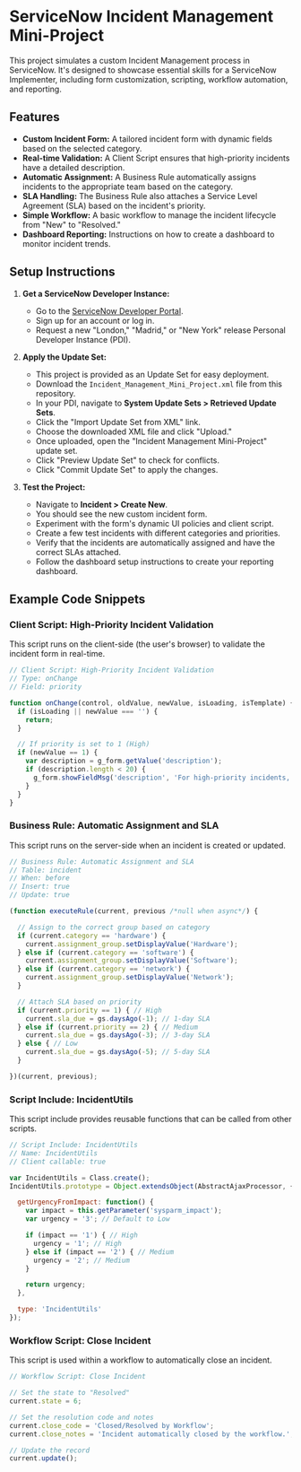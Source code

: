 # ServiceNow Incident Management Mini-Project

This project simulates a custom Incident Management process in ServiceNow. It's designed to showcase essential skills for a ServiceNow Implementer, including form customization, scripting, workflow automation, and reporting.

## Features

*   **Custom Incident Form:** A tailored incident form with dynamic fields based on the selected category.
*   **Real-time Validation:** A Client Script ensures that high-priority incidents have a detailed description.
*   **Automatic Assignment:** A Business Rule automatically assigns incidents to the appropriate team based on the category.
*   **SLA Handling:** The Business Rule also attaches a Service Level Agreement (SLA) based on the incident's priority.
*   **Simple Workflow:** A basic workflow to manage the incident lifecycle from "New" to "Resolved."
*   **Dashboard Reporting:** Instructions on how to create a dashboard to monitor incident trends.

## Setup Instructions

1.  **Get a ServiceNow Developer Instance:**
    *   Go to the [ServiceNow Developer Portal](https://developer.servicenow.com/).
    *   Sign up for an account or log in.
    *   Request a new "London," "Madrid," or "New York" release Personal Developer Instance (PDI).

2.  **Apply the Update Set:**
    *   This project is provided as an Update Set for easy deployment.
    *   Download the `Incident_Management_Mini_Project.xml` file from this repository.
    *   In your PDI, navigate to **System Update Sets > Retrieved Update Sets**.
    *   Click the "Import Update Set from XML" link.
    *   Choose the downloaded XML file and click "Upload."
    *   Once uploaded, open the "Incident Management Mini-Project" update set.
    *   Click "Preview Update Set" to check for conflicts.
    *   Click "Commit Update Set" to apply the changes.

3.  **Test the Project:**
    *   Navigate to **Incident > Create New**.
    *   You should see the new custom incident form.
    *   Experiment with the form's dynamic UI policies and client script.
    *   Create a few test incidents with different categories and priorities.
    *   Verify that the incidents are automatically assigned and have the correct SLAs attached.
    *   Follow the dashboard setup instructions to create your reporting dashboard.

## Example Code Snippets

### Client Script: High-Priority Incident Validation

This script runs on the client-side (the user's browser) to validate the incident form in real-time.

```javascript
// Client Script: High-Priority Incident Validation
// Type: onChange
// Field: priority

function onChange(control, oldValue, newValue, isLoading, isTemplate) {
  if (isLoading || newValue === '') {
    return;
  }

  // If priority is set to 1 (High)
  if (newValue == 1) {
    var description = g_form.getValue('description');
    if (description.length < 20) {
      g_form.showFieldMsg('description', 'For high-priority incidents, please provide a more detailed description (at least 20 characters).', 'error');
    }
  }
}
```

### Business Rule: Automatic Assignment and SLA

This script runs on the server-side when an incident is created or updated.

```javascript
// Business Rule: Automatic Assignment and SLA
// Table: incident
// When: before
// Insert: true
// Update: true

(function executeRule(current, previous /*null when async*/) {

  // Assign to the correct group based on category
  if (current.category == 'hardware') {
    current.assignment_group.setDisplayValue('Hardware');
  } else if (current.category == 'software') {
    current.assignment_group.setDisplayValue('Software');
  } else if (current.category == 'network') {
    current.assignment_group.setDisplayValue('Network');
  }

  // Attach SLA based on priority
  if (current.priority == 1) { // High
    current.sla_due = gs.daysAgo(-1); // 1-day SLA
  } else if (current.priority == 2) { // Medium
    current.sla_due = gs.daysAgo(-3); // 3-day SLA
  } else { // Low
    current.sla_due = gs.daysAgo(-5); // 5-day SLA
  }

})(current, previous);
```

### Script Include: IncidentUtils

This script include provides reusable functions that can be called from other scripts.

```javascript
// Script Include: IncidentUtils
// Name: IncidentUtils
// Client callable: true

var IncidentUtils = Class.create();
IncidentUtils.prototype = Object.extendsObject(AbstractAjaxProcessor, {

  getUrgencyFromImpact: function() {
    var impact = this.getParameter('sysparm_impact');
    var urgency = '3'; // Default to Low

    if (impact == '1') { // High
      urgency = '1'; // High
    } else if (impact == '2') { // Medium
      urgency = '2'; // Medium
    }

    return urgency;
  },

  type: 'IncidentUtils'
});
```

### Workflow Script: Close Incident

This script is used within a workflow to automatically close an incident.

```javascript
// Workflow Script: Close Incident

// Set the state to "Resolved"
current.state = 6;

// Set the resolution code and notes
current.close_code = 'Closed/Resolved by Workflow';
current.close_notes = 'Incident automatically closed by the workflow.';

// Update the record
current.update();
```
